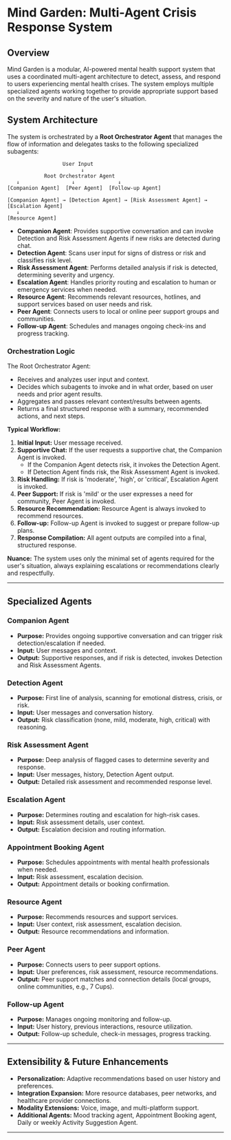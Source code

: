 # Mind Garden: Multi-Agent Crisis Response System

## Overview

Mind Garden is a modular, AI-powered mental health support system that uses a coordinated multi-agent architecture to detect, assess, and respond to users experiencing mental health crises. The system employs multiple specialized agents working together to provide appropriate support based on the severity and nature of the user's situation.

## System Architecture

The system is orchestrated by a **Root Orchestrator Agent** that manages the flow of information and delegates tasks to the following specialized subagents:

```
                  User Input
                        ↓
            Root Orchestrator Agent
   ↓                 ↓              ↓
[Companion Agent]  [Peer Agent]  [Follow-up Agent]

[Companion Agent] → [Detection Agent] → [Risk Assessment Agent] → [Escalation Agent]
   ↓
[Resource Agent]
```

- **Companion Agent**: Provides supportive conversation and can invoke Detection and Risk Assessment Agents if new risks are detected during chat.
- **Detection Agent**: Scans user input for signs of distress or risk and classifies risk level.
- **Risk Assessment Agent**: Performs detailed analysis if risk is detected, determining severity and urgency.
- **Escalation Agent**: Handles priority routing and escalation to human or emergency services when needed.
- **Resource Agent**: Recommends relevant resources, hotlines, and support services based on user needs and risk.
- **Peer Agent**: Connects users to local or online peer support groups and communities.
- **Follow-up Agent**: Schedules and manages ongoing check-ins and progress tracking.

### Orchestration Logic

The Root Orchestrator Agent:
- Receives and analyzes user input and context.
- Decides which subagents to invoke and in what order, based on user needs and prior agent results.
- Aggregates and passes relevant context/results between agents.
- Returns a final structured response with a summary, recommended actions, and next steps.

**Typical Workflow:**
1. **Initial Input:** User message received.
2. **Supportive Chat:** If the user requests a supportive chat, the Companion Agent is invoked.
   - If the Companion Agent detects risk, it invokes the Detection Agent.
   - If Detection Agent finds risk, the Risk Assessment Agent is invoked.
3. **Risk Handling:** If risk is 'moderate', 'high', or 'critical', Escalation Agent is invoked.
4. **Peer Support:** If risk is 'mild' or the user expresses a need for community, Peer Agent is invoked.
5. **Resource Recommendation:** Resource Agent is always invoked to recommend resources.
6. **Follow-up:** Follow-up Agent is invoked to suggest or prepare follow-up plans.
7. **Response Compilation:** All agent outputs are compiled into a final, structured response.

**Nuance:** The system uses only the minimal set of agents required for the user's situation, always explaining escalations or recommendations clearly and respectfully.


---

## Specialized Agents

### Companion Agent
- **Purpose:** Provides ongoing supportive conversation and can trigger risk detection/escalation if needed.
- **Input:** User messages and context.
- **Output:** Supportive responses, and if risk is detected, invokes Detection and Risk Assessment Agents.

### Detection Agent
- **Purpose:** First line of analysis, scanning for emotional distress, crisis, or risk.
- **Input:** User messages and conversation history.
- **Output:** Risk classification (none, mild, moderate, high, critical) with reasoning.

### Risk Assessment Agent
- **Purpose:** Deep analysis of flagged cases to determine severity and response.
- **Input:** User messages, history, Detection Agent output.
- **Output:** Detailed risk assessment and recommended response level.

### Escalation Agent
- **Purpose:** Determines routing and escalation for high-risk cases.
- **Input:** Risk assessment details, user context.
- **Output:** Escalation decision and routing information.

### Appointment Booking Agent
- **Purpose:** Schedules appointments with mental health professionals when needed.
- **Input:** Risk assessment, escalation decision.
- **Output:** Appointment details or booking confirmation.

### Resource Agent
- **Purpose:** Recommends resources and support services.
- **Input:** User context, risk assessment, escalation decision.
- **Output:** Resource recommendations and information.

### Peer Agent
- **Purpose:** Connects users to peer support options.
- **Input:** User preferences, risk assessment, resource recommendations.
- **Output:** Peer support matches and connection details (local groups, online communities, e.g., 7 Cups).

### Follow-up Agent
- **Purpose:** Manages ongoing monitoring and follow-up.
- **Input:** User history, previous interactions, resource utilization.
- **Output:** Follow-up schedule, check-in messages, progress tracking.

---

## Extensibility & Future Enhancements

- **Personalization:** Adaptive recommendations based on user history and preferences.
- **Integration Expansion:** More resource databases, peer networks, and healthcare provider connections.
- **Modality Extensions:** Voice, image, and multi-platform support.
- **Additional Agents:** Mood tracking agent, Appointment Booking agent, Daily or weekly Activity Suggestion Agent.

---
